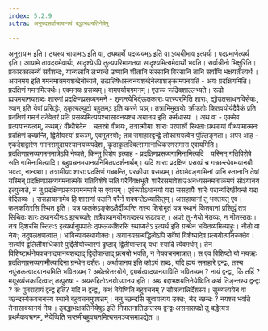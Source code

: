 ```yaml
---
index: 5.2.9
sutra: अनुपदसर्वान्नायानयं बद्धाभक्षयतिनेयेषु

---
```

 अनुरायाम इति। ठ्यस्य चायामःऽ इति वा, ठ्यथार्थे यदव्ययम्ऽ इति वा ऽव्ययीभाव इत्यर्थः। पदप्रमाणेत्यर्थ इति। आयामे तावदयमेवार्थः, सादृश्येऽपि तुल्यपरिमाणतया सादृश्यमित्यमेवार्थो भवति। सर्वान्नीनो भिक्षुरिति। प्रकारकार्त्स्न्ये सर्वशब्दः, यान्यन्नानि लभ्यन्ते उष्णानि शीतानि सरसानि विरसानि तानि सर्वाणि भक्षयतीत्यर्थः। अयनमय इति गमनमात्रमयशब्देनोच्यते, तत्प्रतिषेधस्त्वनयशब्देनेत्याशङ्कामपनयति - अयः प्रदक्षिणमिति। प्रदक्षिणं गमनमित्यर्थः। एवमनयः प्रसव्यम्। वामपर्यायगमनम्। एतच्च रूढिवशाल्लभ्यते। रूढो ह्ययमयानयशब्दः शारणां प्रदक्षिणप्रसव्यगमने - शृणन्त्येभिर्द्ऊतकाराः परस्परमिति शाराः, द्यौउतसाधनविसेषाः, श्वान् इति येषां प्रसिद्धैः, ठ्कृत्यल्युटो बहुलम्ऽ इति करणे घञ्। तत्राभिमुखयोः क्रीडतोः कितवयोर्यदैवैकं प्रति प्रदक्षिणं गमनं तदेवेतरं प्रति प्रसव्यमित्ययश्चासावनयश्च अयानय इति कर्मधारयः ।  अथ वा - एकमेव प्रत्ययानयत्वम्, कथम्? वीथीभेदेन। चतस्रो वीथयः, तत्रात्मीयाः शाराः परपार्श्वे स्थिताः प्रथमायां वीथ्यामात्मनः प्रदक्षिणं दच्छन्ति, द्वितीयस्यां प्रकञ्म्, एवमुतरयोः; तत्र समाहारद्वन्द्वे लोकाश्रयत्वेन पुंल्लिङ्गता।  अपर आह - एकदेशद्वारेण गमनसमुदायस्यानयव्यपदेशः, कृताकृतदिवत्सामानाधिकरणसमास एवायमिति। प्रदक्षिणप्रसव्यगमनमात्रेऽपि नेष्यते, किन्तु विशेष इत्याह - प्रदक्षिणप्रसव्यगामिनामित्यदि। यस्मिन् गतिविशेषे सति गामिनामित्यादि। बहुवचनमयानयनिमितप्रदर्शनार्थम्। यदि शाराः प्रदक्षिणं प्रसव्यं च गच्छन्त्येवमयानयौ भवतः, नान्यथा। तत्रामीयाः शाराः प्रदक्षिणं गच्छन्ति, परकीयाः प्रसव्यम्। तेषामेवङ्गामिनां यानि स्तानानि तेषां यस्मिन् प्रदक्षिणप्रसव्यगमनात्मके गतिविशेषे सति परैर्विवक्षभूतैः शारैरसमावेशःउअनध्यसनमनाक्रमणं सोऽयानय इत्युच्यते, न तु प्रदक्षिणप्रसव्यगमनमात्रे स एवायम्। एवंरूपोऽथानयो यदा ससहायैः शारेः पदान्यदिष्ठीयन्ते यदा वेदितव्यः । ससहायानामेव हि शाराणां पदानि परैर्न शक्यन्तेऽध्यासितुम्। असहायानां तु भक्तयत् एव। फलकशिरसि स्थित इति। यत्र फलकेऽङ्केऽक्षैर्दीव्यन्ति तस्य शिरोभूतं यत्र स्थानं कितवानां प्रसिद्धं तत्र सिथितः शारः ठयानयीनःऽ इत्यच्यते; तत्रैवायानयीनशब्दस्य रूढत्वात्। अपरे तु-नेयो नेतव्यः, न नीतस्ततः। तत्र ठ्शिरसि स्तितःऽ इत्यर्थानुपपातेः ठ्फलकशिरसि स्थाप्यतेऽ इत्यर्थ इति ग्रन्थेन भवितव्यमित्याहुः। नीतो वा नेयः; तदुपलक्षणत्वात्। भाविन्यावस्थायोक्तः। अयानयसम्बद्धित्वेऽपि सर्वेषां विशेष्यादेव प्रत्ययोत्पतिरुक्तैव। सत्यपि द्वलितीयाधिकारे पुर्द्दितीयोच्चारणं दृष्टाद् द्वितीयान्ताद् यथा स्यादि त्येवमर्थम्। तेन विशिष्टार्थनेयवचनादयानयशब्दाद् द्विदीयान्ताद् प्रत्ययो भवति, न नेयवचनमात्रात्। स एव विशिष्टो यो नयऋः प्रदक्षिणप्रसव्यगामीत्यादिना ग्रन्थेन दर्शैतः। अर्थायानय इति कोऽयं शब्दः, यदि ह्ययं समाहारे द्वन्द्वः, तस्य नपुंसकत्वादयानयमिति भवितव्यम् ? अथेतरेतरयोगे, द्व्यर्थत्वादयानयाविति भवितव्यम् ? नायं द्वन्द्वः, किं तर्हि ? मयूरव्यंसकादित्वात् तत्पुरुषः - अयसहितोऽनयोऽयानय इति। अथ बद्दाभक्षयतिनेयेष्विति कथं तिङ्न्तस्य द्वन्द्वः ? कः पुनराहायं द्वन्द्व इति? यदि न द्वन्द्वः, कथं नेयेष्विति बहुवचनम् ? सौत्रत्वान्निर्देशस्य। सुब्ब्यत्ययेन वा च्छन्दस्येकवचनस्य स्थाने बहुवचनमुपपन्नम्। ननु च्छन्दसि सुब्वयत्यय उक्तः, नेद च्छन्दः ? नयश्च भवति तेनासावयानयं नेयः। ठ्बद्धाभक्षयतिनेयेषुऽ इति निपातनातिडन्तस्य द्वन्द्वः असमासपक्षे तु बद्धेत्यत्र प्रथमैकवचनम्, नेयेष्विति सप्तमीबहुवचनमित्यसमञ्जसमापद्येत ॥